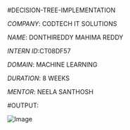 #DECISION-TREE-IMPLEMENTATION

*COMPANY*: CODTECH IT SOLUTIONS

*NAME*: DONTHIREDDY MAHIMA REDDY

*INTERN ID*:CT08DF57

*DOMAIN*: MACHINE LEARNING

*DURATION*: 8 WEEKS

*MENTOR*: NEELA SANTHOSH

#OUTPUT:

![Image](https://github.com/user-attachments/assets/c1fee760-91d2-47d1-b7ca-8ca9356c786e)
